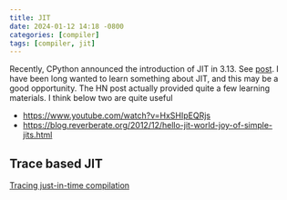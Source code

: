 ```yaml
---
title: JIT
date: 2024-01-12 14:18 -0800
categories: [compiler]
tags: [compiler, jit]
---
```


Recently, CPython announced the introduction of JIT in 3.13. See
[post](https://news.ycombinator.com/item?id=38923741). I have been long wanted
to learn something about JIT, and this may be a good opportunity. The HN post
actually provided quite a few learning materials. I think below two are quite
useful

- https://www.youtube.com/watch?v=HxSHIpEQRjs
- https://blog.reverberate.org/2012/12/hello-jit-world-joy-of-simple-jits.html

## Trace based JIT

[Tracing just-in-time compilation](https://en.wikipedia.org/wiki/Tracing_just-in-time_compilation)

